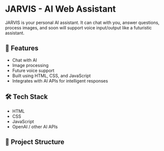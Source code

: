 # JARVIS - AI Web Assistant

JARVIS is your personal AI assistant. It can chat with you, answer questions, process images, and soon will support voice input/output like a futuristic assistant.

## 🚀 Features
- Chat with AI
- Image processing
- Future voice support
- Built using HTML, CSS, and JavaScript
- Integrates with AI APIs for intelligent responses

## 🛠️ Tech Stack
- HTML
- CSS
- JavaScript
- OpenAI / other AI APIs

## 📁 Project Structure

